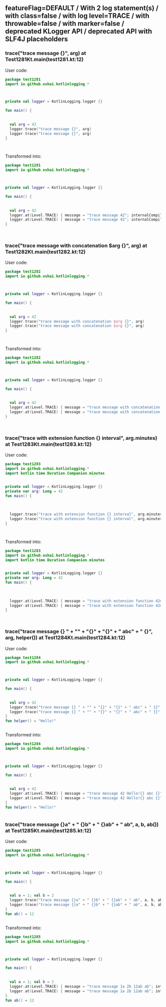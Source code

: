 ## featureFlag=DEFAULT / With 2 log statement(s) / with class=false / with log level=TRACE / with throwable=false / with marker=false / deprecated KLogger API / deprecated API with SLF4J placeholders



###  trace("trace message {}", arg) at Test1281Kt.main(test1281.kt:12)

User code:
```kotlin
package test1281
import io.github.oshai.kotlinlogging.*



private val logger = KotlinLogging.logger {}

fun main() {
  
  
  val arg = 42
  logger.trace("trace message {}", arg)
  logger.trace("trace message {}", arg)
}




```
  
Transformed into:
```kotlin
package test1281
import io.github.oshai.kotlinlogging.*



private val logger = KotlinLogging.logger {}

fun main() {
  
  
  val arg = 42
  logger.at(Level.TRACE) { message = "trace message 42"; internalCompilerData = KLoggingEventBuilder.InternalCompilerData(messageTemplate = "\"trace message {}\"", className = "test1281.Test1281Kt", methodName = "main", fileName = "test1281.kt", lineNumber = 12)
  logger.at(Level.TRACE) { message = "trace message 42"; internalCompilerData = KLoggingEventBuilder.InternalCompilerData(messageTemplate = "\"trace message {}\"", className = "test1281.Test1281Kt", methodName = "main", fileName = "test1281.kt", lineNumber = 13)
}




```

###  trace("trace message with concatenation $arg {}", arg) at Test1282Kt.main(test1282.kt:12)

User code:
```kotlin
package test1282
import io.github.oshai.kotlinlogging.*



private val logger = KotlinLogging.logger {}

fun main() {
  
  
  val arg = 42
  logger.trace("trace message with concatenation $arg {}", arg)
  logger.trace("trace message with concatenation $arg {}", arg)
}




```
  
Transformed into:
```kotlin
package test1282
import io.github.oshai.kotlinlogging.*



private val logger = KotlinLogging.logger {}

fun main() {
  
  
  val arg = 42
  logger.at(Level.TRACE) { message = "trace message with concatenation 42 42"; internalCompilerData = KLoggingEventBuilder.InternalCompilerData(messageTemplate = "\"trace message with concatenation $arg {}\"", className = "test1282.Test1282Kt", methodName = "main", fileName = "test1282.kt", lineNumber = 12)
  logger.at(Level.TRACE) { message = "trace message with concatenation 42 42"; internalCompilerData = KLoggingEventBuilder.InternalCompilerData(messageTemplate = "\"trace message with concatenation $arg {}\"", className = "test1282.Test1282Kt", methodName = "main", fileName = "test1282.kt", lineNumber = 13)
}




```

###  trace("trace with extension function {} interval", arg.minutes) at Test1283Kt.main(test1283.kt:12)

User code:
```kotlin
package test1283
import io.github.oshai.kotlinlogging.*
import kotlin.time.Duration.Companion.minutes


private val logger = KotlinLogging.logger {}
private var arg: Long = 42
fun main() {
  
  
  
  logger.trace("trace with extension function {} interval", arg.minutes)
  logger.trace("trace with extension function {} interval", arg.minutes)
}




```
  
Transformed into:
```kotlin
package test1283
import io.github.oshai.kotlinlogging.*
import kotlin.time.Duration.Companion.minutes


private val logger = KotlinLogging.logger {}
private var arg: Long = 42
fun main() {
  
  
  
  logger.at(Level.TRACE) { message = "trace with extension function 42m interval"; internalCompilerData = KLoggingEventBuilder.InternalCompilerData(messageTemplate = "\"trace with extension function {} interval\"", className = "test1283.Test1283Kt", methodName = "main", fileName = "test1283.kt", lineNumber = 12)
  logger.at(Level.TRACE) { message = "trace with extension function 42m interval"; internalCompilerData = KLoggingEventBuilder.InternalCompilerData(messageTemplate = "\"trace with extension function {} interval\"", className = "test1283.Test1283Kt", methodName = "main", fileName = "test1283.kt", lineNumber = 13)
}




```

###  trace("trace message {} " + "" + "{}" + "{}" + " abc" + " {}", arg, helper()) at Test1284Kt.main(test1284.kt:12)

User code:
```kotlin
package test1284
import io.github.oshai.kotlinlogging.*



private val logger = KotlinLogging.logger {}

fun main() {
  
  
  val arg = 42
  logger.trace("trace message {} " + "" + "{}" + "{}" + " abc" + " {}", arg, helper())
  logger.trace("trace message {} " + "" + "{}" + "{}" + " abc" + " {}", arg, helper())
}
fun helper() = "Hello!"



```
  
Transformed into:
```kotlin
package test1284
import io.github.oshai.kotlinlogging.*



private val logger = KotlinLogging.logger {}

fun main() {
  
  
  val arg = 42
  logger.at(Level.TRACE) { message = "trace message 42 Hello!{} abc {}"; internalCompilerData = KLoggingEventBuilder.InternalCompilerData(messageTemplate = "\"trace message {} \" + \"\" + \"{}\" + \"{}\" + \" abc\" + \" {}\"", className = "test1284.Test1284Kt", methodName = "main", fileName = "test1284.kt", lineNumber = 12)
  logger.at(Level.TRACE) { message = "trace message 42 Hello!{} abc {}"; internalCompilerData = KLoggingEventBuilder.InternalCompilerData(messageTemplate = "\"trace message {} \" + \"\" + \"{}\" + \"{}\" + \" abc\" + \" {}\"", className = "test1284.Test1284Kt", methodName = "main", fileName = "test1284.kt", lineNumber = 13)
}
fun helper() = "Hello!"



```

###  trace("trace message {}a" + " {}b" + " {}ab" + " ab", a, b, ab()) at Test1285Kt.main(test1285.kt:12)

User code:
```kotlin
package test1285
import io.github.oshai.kotlinlogging.*



private val logger = KotlinLogging.logger {}

fun main() {
  
  
  val a = 1; val b = 2
  logger.trace("trace message {}a" + " {}b" + " {}ab" + " ab", a, b, ab())
  logger.trace("trace message {}a" + " {}b" + " {}ab" + " ab", a, b, ab())
}
fun ab() = 12



```
  
Transformed into:
```kotlin
package test1285
import io.github.oshai.kotlinlogging.*



private val logger = KotlinLogging.logger {}

fun main() {
  
  
  val a = 1; val b = 2
  logger.at(Level.TRACE) { message = "trace message 1a 2b 12ab ab"; internalCompilerData = KLoggingEventBuilder.InternalCompilerData(messageTemplate = "\"trace message {}a\" + \" {}b\" + \" {}ab\" + \" ab\"", className = "test1285.Test1285Kt", methodName = "main", fileName = "test1285.kt", lineNumber = 12)
  logger.at(Level.TRACE) { message = "trace message 1a 2b 12ab ab"; internalCompilerData = KLoggingEventBuilder.InternalCompilerData(messageTemplate = "\"trace message {}a\" + \" {}b\" + \" {}ab\" + \" ab\"", className = "test1285.Test1285Kt", methodName = "main", fileName = "test1285.kt", lineNumber = 13)
}
fun ab() = 12



```
